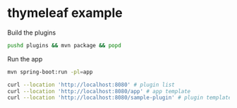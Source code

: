 # thymeleaf example

Build the plugins

```sh
pushd plugins && mvn package && popd
```

Run the app

```sh
mvn spring-boot:run -pl=app
```

```sh
curl --location 'http://localhost:8080' # plugin list
curl --location 'http://localhost:8080/app' # app template
curl --location 'http://localhost:8080/sample-plugin' # plugin template
```
